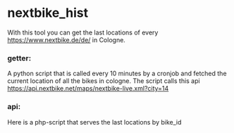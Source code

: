 # nextbike_hist

With this tool you can get the last locations of every https://www.nextbike.de/de/ in Cologne. 

### getter:

A python script that is called every 10 minutes by a cronjob and fetched the current location of all the bikes in cologne. The script calls this api https://api.nextbike.net/maps/nextbike-live.xml?city=14


### api:
Here is a php-script that serves the last locations by bike_id
